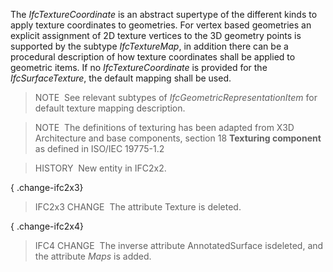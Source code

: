 The _IfcTextureCoordinate_ is an abstract supertype of the different kinds to apply texture coordinates to geometries. For vertex based geometries an explicit assignment of 2D texture vertices to the 3D geometry points is supported by the subtype _IfcTextureMap_, in addition there can be a procedural description of how texture coordinates shall be applied to geometric items. If no _IfcTextureCoordinate_ is provided for the _IfcSurfaceTexture_, the default mapping shall be used.

> NOTE&nbsp; See relevant subtypes of _IfcGeometricRepresentationItem_ for default texture mapping description.

> NOTE&nbsp; The definitions of texturing has been adapted from X3D Architecture and base components, section 18 **Texturing component** as defined in ISO/IEC 19775-1.2

> HISTORY&nbsp; New entity in IFC2x2.

{ .change-ifc2x3}
> IFC2x3 CHANGE&nbsp; The attribute Texture is deleted.

{ .change-ifc2x4}
> IFC4 CHANGE&nbsp; The inverse attribute AnnotatedSurface isdeleted, and the attribute _Maps_ is added.
